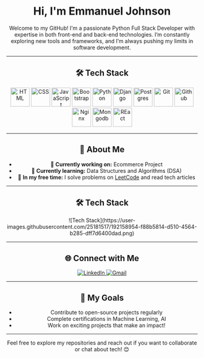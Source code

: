 <h1 align="center">Hi, I'm Emmanuel Johnson</h1>

<p align="center">
  Welcome to my GitHub! I'm a passionate Python Full Stack Developer with expertise in both front-end and back-end technologies. I’m constantly exploring new tools and frameworks, and I’m always pushing my limits in software development.
</p>

---

<h2 align="center">🛠️ Tech Stack</h2>


<p align="center">
  <img src="https://user-images.githubusercontent.com/25181517/192158954-f88b5814-d510-4564-b285-dff7d6400dad.png" alt="HTML" width="50" height="50" />
  <img src="https://user-images.githubusercontent.com/25181517/183898674-75a4a1b1-f960-4ea9-abcb-637170a00a75.png" alt="CSS" width="50" height="50" />
  <img src="https://user-images.githubusercontent.com/25181517/117447155-6a868a00-af3d-11eb-9cfe-245df15c9f3f.png" alt="JavaScript" width="50" height="50" />
  <img src="https://user-images.githubusercontent.com/25181517/183898054-b3d693d4-dafb-4808-a509-bab54cf5de34.png" alt="Bootstrap" width="50" height="50" />
  <img src="https://user-images.githubusercontent.com/25181517/183423507-c056a6f9-1ba8-4312-a350-19bcbc5a8697.png" alt="Python" width="50" height="50" />
  <img src="https://user-images.githubusercontent.com/25181517/183898054-b3d693d4-dafb-4808-a509-bab54cf5de34.png" alt="Django" width="50" height="50" />
  <img src="https://user-images.githubusercontent.com/25181517/183898054-b3d693d4-dafb-4808-a509-bab54cf5de34.png" alt="Postgres" width="50" height="50" />
  <img src="[https://user-images.githubusercontent.com/25181517/183898054-b3d693d4-dafb-4808-a509-bab54cf5de34.png" alt="Git" width="50" height="50" />
  <img src="[https://user-images.githubusercontent.com/25181517/183898054-b3d693d4-dafb-4808-a509-bab54cf5de34.png" alt="Github" width="50" height="50" />
  <img src="[https://user-images.githubusercontent.com/25181517/183898054-b3d693d4-dafb-4808-a509-bab54cf5de34.png" alt="Nginx" width="50" height="50" />
  <img src="[https://user-images.githubusercontent.com/25181517/183898054-b3d693d4-dafb-4808-a509-bab54cf5de34.png" alt="Mongodb" width="50" height="50" />
  <img src="[https://user-images.githubusercontent.com/25181517/183898054-b3d693d4-dafb-4808-a509-bab54cf5de34.png" alt="REact" width="50" height="50" />
</p>



---

<h2 align="center">🚀 About Me</h2>

<ul align="center">
  <li>🔭 <strong>Currently working on:</strong> Ecommerce Project</li>
  <li>🌱 <strong>Currently learning:</strong> Data Structures and Algorithms (DSA)</li>
  <li>📖 <strong>In my free time:</strong> I solve problems on 
    <a href="https://leetcode.com/u/emmanuel011/" target="_blank">LeetCode</a> 
    and read tech articles
  </li>
</ul>

---

<h2 align="center">🛠️ Tech Stack</h2>

<p align="center">
  ![Tech Stack](https://user-images.githubusercontent.com/25181517/192158954-f88b5814-d510-4564-b285-dff7d6400dad.png)
</p>


---

<h2 align="center">🌐 Connect with Me</h2>

<p align="center">
  <a href="https://www.linkedin.com/in/emmanuel-johnson-a36b6b2b3/">
    <img src="https://img.shields.io/badge/LinkedIn-0A66C2?style=for-the-badge&logo=linkedin&logoColor=white" alt="LinkedIn">
  </a>
  <a href="mailto:emmanueljohnsonpy@gmail.com">
    <img src="https://img.shields.io/badge/Gmail-D14836?style=for-the-badge&logo=gmail&logoColor=white" alt="Gmail">
  </a>
</p>

---

<h2 align="center">🎯 My Goals</h2>

<ul align="center">
  <li>Contribute to open-source projects regularly</li>
  <li>Complete certifications in Machine Learning, AI</li>
  <li>Work on exciting projects that make an impact!</li>
</ul>

---

<p align="center">Feel free to explore my repositories and reach out if you want to collaborate or chat about tech! 😊</p>
